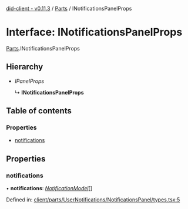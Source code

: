 [did-client - v0.11.3](../README.md) / [Parts](../modules/parts.md) / INotificationsPanelProps

# Interface: INotificationsPanelProps

[Parts](../modules/parts.md).INotificationsPanelProps

## Hierarchy

* *IPanelProps*

  ↳ **INotificationsPanelProps**

## Table of contents

### Properties

- [notifications](parts.inotificationspanelprops.md#notifications)

## Properties

### notifications

• **notifications**: [*NotificationModel*](../classes/parts.notificationmodel.md)[]

Defined in: [client/parts/UserNotifications/NotificationsPanel/types.tsx:5](https://github.com/Puzzlepart/did/blob/dev/client/parts/UserNotifications/NotificationsPanel/types.tsx#L5)
